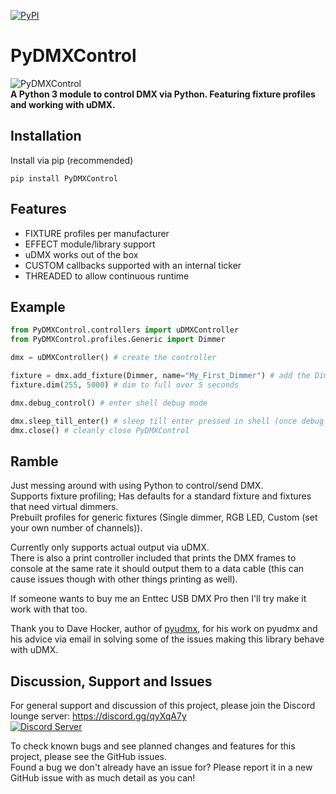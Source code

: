 [![PyPI](https://img.shields.io/pypi/v/PyDMXControl.py.svg)](https://pypi.org/project/PyDMXControl/)

# PyDMXControl
![PyDMXControl](brand/PyDMXControl-500x60.png)\
**A Python 3 module to control DMX via Python. Featuring fixture profiles and working with uDMX.**

## Installation

Install via pip (recommended)

    pip install PyDMXControl

## Features

* FIXTURE profiles per manufacturer
* EFFECT module/library support
* uDMX works out of the box
* CUSTOM callbacks supported with an internal ticker
* THREADED to allow continuous runtime

## Example

```Python
from PyDMXControl.controllers import uDMXController
from PyDMXControl.profiles.Generic import Dimmer

dmx = uDMXController() # create the controller

fixture = dmx.add_fixture(Dimmer, name="My_First_Dimmer") # add the Dimmer and give it a name for quick reference
fixture.dim(255, 5000) # dim to full over 5 seconds

dmx.debug_control() # enter shell debug mode

dmx.sleep_till_enter() # sleep till enter pressed in shell (once debug mode exited)
dmx.close() # cleanly close PyDMXControl
```

## Ramble
Just messing around with using Python to control/send DMX.\
Supports fixture profiling; Has defaults for a standard fixture and fixtures that need virtual dimmers.\
Prebuilt profiles for generic fixtures (Single dimmer, RGB LED, Custom (set your own number of channels)).

Currently only supports actual output via uDMX.\
There is also a print controller included that prints the DMX frames to console at the same rate it should output them
 to a data cable (this can cause issues though with other things printing as well).

If someone wants to buy me an Enttec USB DMX Pro then I'll try make it work with that too.

Thank you to Dave Hocker, author of [pyudmx](https://github.com/dhocker/udmx-pyusb/), for his work on pyudmx and his
 advice via email in solving some of the issues making this library behave with uDMX.

## Discussion, Support and Issues
For general support and discussion of this project, please join the Discord lounge server: https://discord.gg/qyXqA7y \
[![Discord Server](https://discordapp.com/api/guilds/204663881799303168/widget.png?style=banner2)](https://discord.gg/qyXqA7y)

To check known bugs and see planned changes and features for this project, please see the GitHub issues.\
Found a bug we don't already have an issue for? Please report it in a new GitHub issue with as much detail as you can!
